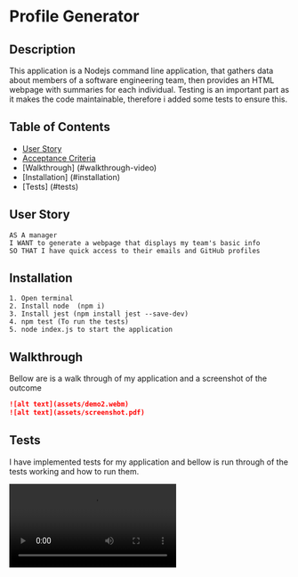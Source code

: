 # Profile Generator

## Description
This application is a Nodejs command line application, that gathers data about members of a software engineering team, then provides an HTML webpage with summaries for each individual. Testing is an important part as it makes the code maintainable, therefore i added some tests to ensure this.
## Table of Contents
- [User Story](#user-story)
- [Acceptance Criteria](#acceptance-criteria)
- [Walkthrough] (#walkthrough-video)
- [Installation] (#installation)
- [Tests] (#tests)

## User Story
```
AS A manager
I WANT to generate a webpage that displays my team's basic info
SO THAT I have quick access to their emails and GitHub profiles
```
## Installation
```
1. Open terminal 
2. Install node  (npm i)
3. Install jest (npm install jest --save-dev)
4. npm test (To run the tests)
5. node index.js to start the application 

```
## Walkthrough

Bellow are is a walk through of my application and a screenshot of the outcome

 ```md
![alt text](assets/demo2.webm)   
![alt text](assets/screenshot.pdf) 
```
## Tests

I have implemented tests for my application and bellow is run through of the tests working and how to run them.

![alt text](assets/demo1.webm)
